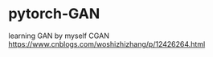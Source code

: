 # pytorch-GAN
  learning GAN by myself
  CGAN
  https://www.cnblogs.com/woshizhizhang/p/12426264.html
